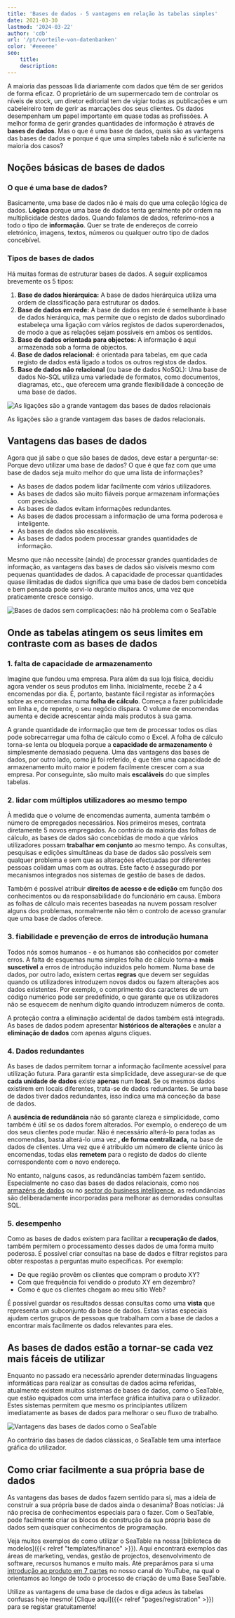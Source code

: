 ```yaml
---
title: 'Bases de dados - 5 vantagens em relação às tabelas simples'
date: 2021-03-30
lastmod: '2024-03-22'
author: 'cdb'
url: '/pt/vorteile-von-datenbanken'
color: '#eeeeee'
seo:
    title:
    description:
---
```


A maioria das pessoas lida diariamente com dados que têm de ser geridos de forma eficaz. O proprietário de um supermercado tem de controlar os níveis de stock, um diretor editorial tem de vigiar todas as publicações e um cabeleireiro tem de gerir as marcações dos seus clientes. Os dados desempenham um papel importante em quase todas as profissões. A melhor forma de gerir grandes quantidades de informação é através de **bases de dados**. Mas o que é uma base de dados, quais são as vantagens das bases de dados e porque é que uma simples tabela não é suficiente na maioria dos casos?

## Noções básicas de bases de dados

### O que é uma base de dados?

Basicamente, uma base de dados não é mais do que uma coleção lógica de dados. **Lógica** porque uma base de dados tenta geralmente pôr ordem na multiplicidade destes dados. Quando falamos de dados, referimo-nos a todo o tipo de **informação**. Quer se trate de endereços de correio eletrónico, imagens, textos, números ou qualquer outro tipo de dados concebível.

### Tipos de bases de dados

Há muitas formas de estruturar bases de dados. A seguir explicamos brevemente os 5 tipos:

1. **Base de dados hierárquica:** A base de dados hierárquica utiliza uma ordem de classificação para estruturar os dados.
2. **Base de dados em rede:** A base de dados em rede é semelhante à base de dados hierárquica, mas permite que o registo de dados subordinado estabeleça uma ligação com vários registos de dados superordenados, de modo a que as relações sejam possíveis em ambos os sentidos.
3. **Base de dados orientada para objectos:** A informação é aqui armazenada sob a forma de objectos.
4. **Base de dados relacional:** é orientada para tabelas, em que cada registo de dados está ligado a todos os outros registos de dados.
5. **Base de dados não relacional** (ou base de dados NoSQL): Uma base de dados No-SQL utiliza uma variedade de formatos, como documentos, diagramas, etc., que oferecem uma grande flexibilidade à conceção de uma base de dados.

![As ligações são a grande vantagem das bases de dados relacionais](hunter-harritt-Ype9sdOPdYc-unsplash-scaled-1.jpg)

As ligações são a grande vantagem das bases de dados relacionais.

## Vantagens das bases de dados

Agora que já sabe o que são bases de dados, deve estar a perguntar-se: Porque devo utilizar uma base de dados? O que é que faz com que uma base de dados seja muito melhor do que uma lista de informações?

- As bases de dados podem lidar facilmente com vários utilizadores.
- As bases de dados são muito fiáveis porque armazenam informações com precisão.
- As bases de dados evitam informações redundantes.
- As bases de dados processam a informação de uma forma poderosa e inteligente.
- As bases de dados são escaláveis.
- As bases de dados podem processar grandes quantidades de informação.

Mesmo que não necessite (ainda) de processar grandes quantidades de informação, as vantagens das bases de dados são visíveis mesmo com pequenas quantidades de dados. A capacidade de processar quantidades quase ilimitadas de dados significa que uma base de dados bem concebida e bem pensada pode servi-lo durante muitos anos, uma vez que praticamente cresce consigo.

![Bases de dados sem complicações: não há problema com o SeaTable](pexels-christina-morillo-1181354-e1634551763220.jpg)

## Onde as tabelas atingem os seus limites em contraste com as bases de dados

### 1\. falta de capacidade de armazenamento

Imagine que fundou uma empresa. Para além da sua loja física, decidiu agora vender os seus produtos em linha. Inicialmente, recebe 2 a 4 encomendas por dia. É, portanto, bastante fácil registar as informações sobre as encomendas numa **folha de cálculo**. Começa a fazer publicidade em linha e, de repente, o seu negócio dispara. O volume de encomendas aumenta e decide acrescentar ainda mais produtos à sua gama.

A grande quantidade de informação que tem de processar todos os dias pode sobrecarregar uma folha de cálculo como o Excel. A folha de cálculo torna-se lenta ou bloqueia porque a **capacidade de armazenamento** é simplesmente demasiado pequena. Uma das vantagens das bases de dados, por outro lado, como já foi referido, é que têm uma capacidade de armazenamento muito maior e podem facilmente crescer com a sua empresa. Por conseguinte, são muito mais **escaláveis** do que simples tabelas.

### 2\. lidar com múltiplos utilizadores ao mesmo tempo

À medida que o volume de encomendas aumenta, aumenta também o número de empregados necessários. Nos primeiros meses, contrata diretamente 5 novos empregados. Ao contrário da maioria das folhas de cálculo, as bases de dados são concebidas de modo a que vários utilizadores possam **trabalhar em conjunto** ao mesmo tempo. As consultas, pesquisas e edições simultâneas da base de dados são possíveis sem qualquer problema e sem que as alterações efectuadas por diferentes pessoas colidam umas com as outras. Este facto é assegurado por mecanismos integrados nos sistemas de gestão de bases de dados.

Também é possível atribuir **direitos de acesso e de edição** em função dos conhecimentos ou da responsabilidade do funcionário em causa. Embora as folhas de cálculo mais recentes baseadas na nuvem possam resolver alguns dos problemas, normalmente não têm o controlo de acesso granular que uma base de dados oferece.

### 3\. fiabilidade e prevenção de erros de introdução humana

Todos nós somos humanos - e os humanos são conhecidos por cometer erros. A falta de esquemas numa simples folha de cálculo torna-a **mais suscetível** a erros de introdução induzidos pelo homem. Numa base de dados, por outro lado, existem certas **regras** que devem ser seguidas quando os utilizadores introduzem novos dados ou fazem alterações aos dados existentes. Por exemplo, o comprimento dos caracteres de um código numérico pode ser predefinido, o que garante que os utilizadores não se esquecem de nenhum dígito quando introduzem números de conta.

A proteção contra a eliminação acidental de dados também está integrada. As bases de dados podem apresentar **históricos de alterações** e anular a **eliminação de dados** com apenas alguns cliques.

### 4\. Dados redundantes

As bases de dados permitem tornar a informação facilmente acessível para utilização futura. Para garantir esta simplicidade, deve assegurar-se de que **cada unidade de dados** existe **apenas** num **local**. Se os mesmos dados existirem em locais diferentes, trata-se de dados redundantes. Se uma base de dados tiver dados redundantes, isso indica uma má conceção da base de dados.

A **ausência de redundância** não só garante clareza e simplicidade, como também é útil se os dados forem alterados. Por exemplo, o endereço de um dos seus clientes pode mudar. Não é necessário alterá-lo para todas as encomendas, basta alterá-lo uma vez **, de forma centralizada,** na base de dados de clientes. Uma vez que é atribuído um número de cliente único às encomendas, todas elas **remetem** para o registo de dados do cliente correspondente com o novo endereço.

No entanto, nalguns casos, as redundâncias também fazem sentido. Especialmente no caso das bases de dados relacionais, como nos [armazéns de dados](https://de.wikipedia.org/wiki/Data_Warehouse) ou no [sector do business intelligence](https://de.wikipedia.org/wiki/Business_Intelligence), as redundâncias são deliberadamente incorporadas para melhorar as demoradas consultas SQL.

### 5\. desempenho

Como as bases de dados existem para facilitar a **recuperação de dados**, também permitem o processamento desses dados de uma forma muito poderosa. É possível criar consultas na base de dados e filtrar registos para obter respostas a perguntas muito específicas. Por exemplo:

- De que região provêm os clientes que compram o produto XY?
- Com que frequência foi vendido o produto XY em dezembro?
- Como é que os clientes chegam ao meu sítio Web?

É possível guardar os resultados dessas consultas como uma **vista** que representa um subconjunto da base de dados. Estas vistas especiais ajudam certos grupos de pessoas que trabalham com a base de dados a encontrar mais facilmente os dados relevantes para eles.

## As bases de dados estão a tornar-se cada vez mais fáceis de utilizar

Enquanto no passado era necessário aprender determinadas linguagens informáticas para realizar as consultas de dados acima referidas, atualmente existem muitos sistemas de bases de dados, como o SeaTable, que estão equipados com uma interface gráfica intuitiva para o utilizador. Estes sistemas permitem que mesmo os principiantes utilizem imediatamente as bases de dados para melhorar o seu fluxo de trabalho.

![Vantagens das bases de dados como o SeaTable](images/Teammitglieder-ohne-Zugriff-auf-eine-Base-in-die-Mitarbeiter-Spalte-eintragen.gif)

Ao contrário das bases de dados clássicas, o SeaTable tem uma interface gráfica do utilizador.

## Como criar facilmente a sua própria base de dados

As vantagens das bases de dados fazem sentido para si, mas a ideia de construir a sua própria base de dados ainda o desanima? Boas notícias: Já não precisa de conhecimentos especiais para o fazer. Com o SeaTable, pode facilmente criar os blocos de construção da sua própria base de dados sem quaisquer conhecimentos de programação.

Veja muitos exemplos de como utilizar o SeaTable na nossa [biblioteca de modelos]({{< relref "templates/finance" >}}). Aqui encontrará exemplos das áreas de marketing, vendas, gestão de projectos, desenvolvimento de software, recursos humanos e muito mais. Até preparámos para si uma [introdução ao produto em 7 partes](https://www.youtube.com/watch?v=srUQ2fD1FM0&t=32s) no nosso canal do YouTube, na qual o orientamos ao longo de todo o processo de criação de uma Base SeaTable.

Utilize as vantagens de uma base de dados e diga adeus às tabelas confusas hoje mesmo! [Clique aqui]({{< relref "pages/registration" >}}) para se registar gratuitamente!

